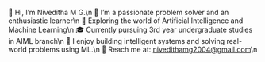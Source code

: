 👋 Hi, I’m Niveditha M G.\n
🧠 I’m a passionate problem solver and an enthusiastic learner\n
🤖 Exploring the world of Artificial Intelligence and Machine Learning\n
🎓 Currently pursuing 3rd year undergraduate studies in AIML branch\n
🚀 I enjoy building intelligent systems and solving real-world problems using ML.\n
📧 Reach me at: nivedithamg2004@gmail.com\n


